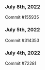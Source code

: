 ### July 8th, 2022

Commit #155935

### July 5th, 2022

Commit #314353


### July 4th, 2022

Commit #72281
